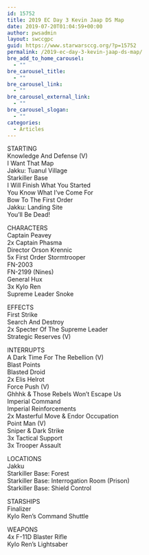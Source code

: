 ```yaml
---
id: 15752
title: 2019 EC Day 3 Kevin Jaap DS Map
date: 2019-07-20T01:04:59+00:00
author: pwsadmin
layout: swccgpc
guid: https://www.starwarsccg.org/?p=15752
permalink: /2019-ec-day-3-kevin-jaap-ds-map/
bre_add_to_home_carousel:
  - ""
bre_carousel_title:
  - ""
bre_carousel_link:
  - ""
bre_carousel_external_link:
  - ""
bre_carousel_slogan:
  - ""
categories:
  - Articles
---
```

STARTING  
Knowledge And Defense (V)  
I Want That Map  
Jakku: Tuanul Village  
Starkiller Base  
I Will Finish What You Started  
You Know What I&#8217;ve Come For  
Bow To The First Order  
Jakku: Landing Site  
You&#8217;ll Be Dead!

CHARACTERS  
Captain Peavey  
2x Captain Phasma  
Director Orson Krennic  
5x First Order Stormtrooper  
FN-2003  
FN-2199 (Nines)  
General Hux  
3x Kylo Ren  
Supreme Leader Snoke

EFFECTS  
First Strike  
Search And Destroy  
2x Specter Of The Supreme Leader  
Strategic Reserves (V)

INTERRUPTS  
A Dark Time For The Rebellion (V)  
Blast Points  
Blasted Droid  
2x Elis Helrot  
Force Push (V)  
Ghhhk & Those Rebels Won&#8217;t Escape Us  
Imperial Command  
Imperial Reinforcements  
2x Masterful Move & Endor Occupation  
Point Man (V)  
Sniper & Dark Strike  
3x Tactical Support  
3x Trooper Assault

LOCATIONS  
Jakku  
Starkiller Base: Forest  
Starkiller Base: Interrogation Room (Prison)  
Starkiller Base: Shield Control

STARSHIPS  
Finalizer  
Kylo Ren&#8217;s Command Shuttle

WEAPONS  
4x F-11D Blaster Rifle  
Kylo Ren&#8217;s Lightsaber